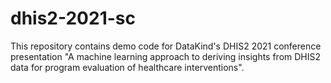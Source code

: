 # dhis2-2021-sc
This repository contains demo code for DataKind's DHIS2 2021 conference presentation "A machine learning approach to deriving insights from DHIS2 data for program evaluation of healthcare interventions".
